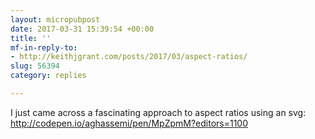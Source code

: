 ```yaml
---
layout: micropubpost
date: 2017-03-31 15:39:54 +00:00
title: ''
mf-in-reply-to:
- http://keithjgrant.com/posts/2017/03/aspect-ratios/
slug: 56394
category: replies

---
```

I just came across a fascinating approach to aspect ratios using an svg: http://codepen.io/aghassemi/pen/MpZpmM?editors=1100
